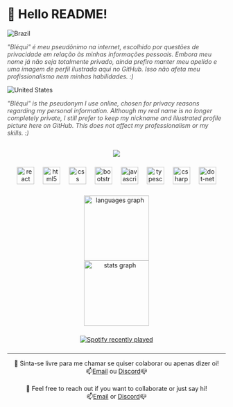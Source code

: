 
# 👋 Hello README!

![Brazil](https://raw.githubusercontent.com/stevenrskelton/flag-icon/master/png/16/country-4x3/br.png "Brazil")

<i style="color: #505050;">"Bléqui" é meu pseudônimo na internet, escolhido por questões de privacidade em relação às minhas informações pessoais. Embora meu nome já não seja totalmente privado, ainda prefiro manter meu apelido e uma imagem de perfil ilustrada aqui no GitHub. Isso não afeta meu profissionalismo nem minhas habilidades. :)</i>

![United States](https://raw.githubusercontent.com/stevenrskelton/flag-icon/master/png/16/country-4x3/us.png "United States")

<i style="color: #505050;">"Bléqui" is the pseudonym I use online, chosen for privacy reasons regarding my personal information. Although my real name is no longer completely private, I still prefer to keep my nickname and illustrated profile picture here on GitHub. This does not affect my professionalism or my skills. :)</i>
<br><br>
<div align="center">
  <img src="https://visitor-badge.laobi.icu/badge?page_id=Blequisc.Blequisc&right_color=purple"  />
</div>

###

<div align="center">
  <img src="https://cdn.jsdelivr.net/gh/devicons/devicon/icons/react/react-original.svg" height="40" alt="react logo"  />
  <img width="12" />
  <img src="https://cdn.jsdelivr.net/gh/devicons/devicon/icons/html5/html5-plain.svg" height="40" alt="html5 logo"  />
  <img width="12" />
  <img src="https://cdn.jsdelivr.net/gh/devicons/devicon/icons/css3/css3-plain.svg" height="40" alt="css logo"  />
  <img width="12" />
  <img src="https://cdn.jsdelivr.net/gh/devicons/devicon/icons/bootstrap/bootstrap-original.svg" height="40" alt="bootstrap logo"  />
  <img width="12" />
  <img src="https://cdn.jsdelivr.net/gh/devicons/devicon/icons/javascript/javascript-original.svg" height="40" alt="javascript logo"  />
  <img width="12" />
  <img src="https://cdn.jsdelivr.net/gh/devicons/devicon/icons/typescript/typescript-plain.svg" height="40" alt="typescript logo"  />
  <img width="12" />
  <img src="https://cdn.jsdelivr.net/gh/devicons/devicon/icons/csharp/csharp-plain.svg" height="40" alt="csharp logo"  />
  <img width="12" />
  <img src="https://skillicons.dev/icons?i=dotnet" height="40" alt="dot-net logo"  />
</div>

###

<div align="center">
  <img src="https://github-readme-stats.vercel.app/api/top-langs?username=Blequisc&locale=en&hide_title=false&layout=compact&card_width=320&langs_count=5&theme=dracula&hide_border=true&order=2" height="150" alt="languages graph" /> <br>
  <img src="https://github-readme-stats.vercel.app/api?username=Blequisc&hide_title=false&hide_rank=false&show_icons=true&include_all_commits=true&count_private=true&disable_animations=false&theme=dracula&locale=en&hide_border=true&order=1" height="150" alt="stats graph"  />
</div>

###

<div align="center">
  <a href="https://open.spotify.com/user/31mz4fevz4imii6kl4ctdfw2amya">
    <img src="https://spotify-recently-played-readme.vercel.app/api?user=31mz4fevz4imii6kl4ctdfw2amya&count=5" alt="Spotify recently played"  />
  </a>
</div>

###

---
<div align=center>
💬 Sinta-se livre para me chamar se quiser colaborar ou apenas dizer oi! <br> 
📫<a href="mailto:gustavopl.contato@gmail.com" target="_blank">Email</a> ou <a href="https://discordapp.com/users/311590188851789835" target="_blank">Discord</a>📪
<br><br>
💬 Feel free to reach out if you want to collaborate or just say hi! <br> 
📫<a href="mailto:gustavopl.contato@gmail.com" target="_blank">Email</a> or <a href="https://discordapp.com/users/311590188851789835" target="_blank">Discord</a>📪
</div>
